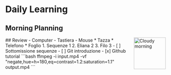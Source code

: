 # Daily Learning
## Morning Planning
<img alt="Cloudy morning" src="https://octodex](https://octodex.github.com/images/cloud.jpg" width="100" align="right">
## Review
- Computer
- Tastiera
- Mouse
* Tazza
* Telefono
* Foglio
1. Sequenze 1
2. Eliana 2
3. Filo 3
- [ ] Sottomissione sequenze
- [ ] Git introduzione
- [x] Github tutorial
```bash
ffmpeg -i input.mp4 -vf "negate,hue=h=180,eq=contrast=1.2:saturation=1.1" output.mp4
```
